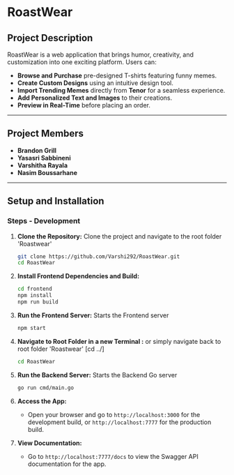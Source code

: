 # **RoastWear**

## **Project Description**
RoastWear is a web application that brings humor, creativity, and customization into one exciting platform. Users can:
- **Browse and Purchase** pre-designed T-shirts featuring funny memes.
- **Create Custom Designs** using an intuitive design tool.
- **Import Trending Memes** directly from **Tenor** for a seamless experience.
- **Add Personalized Text and Images** to their creations.
- **Preview in Real-Time** before placing an order.

---

## **Project Members**
- **Brandon Grill**
- **Yasasri Sabbineni**
- **Varshitha Rayala**
- **Nasim Boussarhane**

---

## **Setup and Installation**

### **Steps - Development**

1. **Clone the Repository:** Clone the project and navigate to the root folder 'Roastwear'  
    ```bash
    git clone https://github.com/Varshi292/RoastWear.git
    cd RoastWear
    ```

2. **Install Frontend Dependencies and Build:** 
    ```bash
    cd frontend
    npm install
    npm run build
    ```

3. **Run the Frontend Server:**  Starts the Frontend server
    ```bash
    npm start
    ```

3. **Navigate to Root Folder in a new Terminal :** or simply navigate back to root folder 'Roastwear' [cd ../] 
    ```bash
    cd RoastWear
    ```

5. **Run the Backend Server:** Starts the Backend Go server 
    ```bash
    go run cmd/main.go
    ```

6. **Access the App:**
    - Open your browser and go to `http://localhost:3000` for the development build, or `http://localhost:7777` for the production build.

7. **View Documentation:**
   - Go to `http://localhost:7777/docs` to view the Swagger API documentation for the app.
